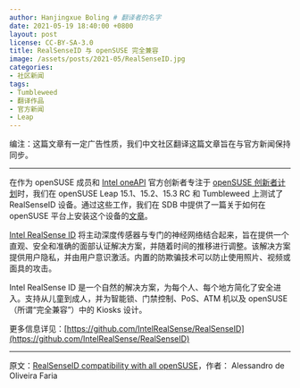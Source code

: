 ```yaml
---
author: Hanjingxue Boling # 翻译者的名字
date: 2021-05-19 18:40:00 +0800
layout: post
license: CC-BY-SA-3.0
title: RealSenseID 与 openSUSE 完全兼容
image: /assets/posts/2021-05/RealSenseID.jpg
categories:
- 社区新闻
tags:
- Tumbleweed
- 翻译作品
- 官方新闻
- Leap
---
```


编注：这篇文章有一定广告性质，我们中文社区翻译这篇文章旨在与官方新闻保持同步。

---
在作为 openSUSE 成员和 [Intel oneAPI](https://software.intel.com/content/www/us/en/develop/tools/oneapi.html) 官方创新者专注于 [openSUSE 创新者计划](https://en.opensuse.org/openSUSE:INNOVATORS)时，我们在 openSUSE Leap 15.1、15.2、15.3 RC 和 Tumbleweed 上测试了 RealSenseID 设备。通过这些工作，我们在 SDB 中提供了一篇关于如何在 openSUSE 平台上安装这个设备的[文章](https://en.opensuse.org/SDB:Install_RealSenseID)。

[Intel RealSense ID](https://www.intelrealsense.com/facial-authentication/) 将主动深度传感器与专门的神经网络结合起来，旨在提供一个直观、安全和准确的面部认证解决方案，并随着时间的推移进行调整。该解决方案提供用户隐私，并由用户意识激活。内置的防欺骗技术可以防止使用照片、视频或面具的攻击。

Intel RealSense ID 是一个自然的解决方案，为每个人、每个地方简化了安全进入。支持从儿童到成人，并为智能锁、门禁控制、PoS、ATM 机以及 openSUSE（所谓“完全兼容”）中的 Kiosks 设计。

更多信息详见：[https://github.com/IntelRealSense/RealSenseID](https://github.com/IntelRealSense/RealSenseID)

------

原文：[RealSenseID compatibility with all openSUSE](https://news.opensuse.org/2021/05/19/RealSenseID-available-for-openSUSE/)，作者： Alessandro de Oliveira Faria
